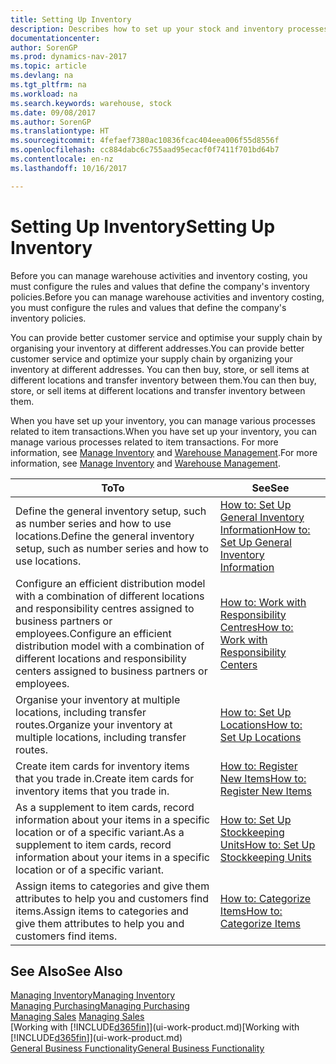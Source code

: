 ```yaml
---
title: Setting Up Inventory
description: Describes how to set up your stock and inventory processes, including transfer routes and locations, such as warehouses.
documentationcenter: 
author: SorenGP
ms.prod: dynamics-nav-2017
ms.topic: article
ms.devlang: na
ms.tgt_pltfrm: na
ms.workload: na
ms.search.keywords: warehouse, stock
ms.date: 09/08/2017
ms.author: SorenGP
ms.translationtype: HT
ms.sourcegitcommit: 4fefaef7380ac10836fcac404eea006f55d8556f
ms.openlocfilehash: cc884dabc6c755aad95ecacf0f7411f701bd64b7
ms.contentlocale: en-nz
ms.lasthandoff: 10/16/2017

---
```

# <a name="setting-up-inventory"></a><span data-ttu-id="424ea-103">Setting Up Inventory</span><span class="sxs-lookup"><span data-stu-id="424ea-103">Setting Up Inventory</span></span>
<span data-ttu-id="424ea-104">Before you can manage warehouse activities and inventory costing, you must configure the rules and values that define the company's inventory policies.</span><span class="sxs-lookup"><span data-stu-id="424ea-104">Before you can manage warehouse activities and inventory costing, you must configure the rules and values that define the company's inventory policies.</span></span>

<span data-ttu-id="424ea-105">You can provide better customer service and optimise your supply chain by organising your inventory at different addresses.</span><span class="sxs-lookup"><span data-stu-id="424ea-105">You can provide better customer service and optimize your supply chain by organizing your inventory at different addresses.</span></span> <span data-ttu-id="424ea-106">You can then buy, store, or sell items at different locations and transfer inventory between them.</span><span class="sxs-lookup"><span data-stu-id="424ea-106">You can then buy, store, or sell items at different locations and transfer inventory between them.</span></span>

<span data-ttu-id="424ea-107">When you have set up your inventory, you can manage various processes related to item transactions.</span><span class="sxs-lookup"><span data-stu-id="424ea-107">When you have set up your inventory, you can manage various processes related to item transactions.</span></span> <span data-ttu-id="424ea-108">For more information, see [Manage Inventory](inventory-manage-inventory.md) and [Warehouse Management](warehouse-manage-warehouse.md).</span><span class="sxs-lookup"><span data-stu-id="424ea-108">For more information, see [Manage Inventory](inventory-manage-inventory.md) and [Warehouse Management](warehouse-manage-warehouse.md).</span></span>

| <span data-ttu-id="424ea-109">To</span><span class="sxs-lookup"><span data-stu-id="424ea-109">To</span></span> | <span data-ttu-id="424ea-110">See</span><span class="sxs-lookup"><span data-stu-id="424ea-110">See</span></span> |
| --- | --- |
| <span data-ttu-id="424ea-111">Define the general inventory setup, such as number series and how to use locations.</span><span class="sxs-lookup"><span data-stu-id="424ea-111">Define the general inventory setup, such as number series and how to use locations.</span></span> |[<span data-ttu-id="424ea-112">How to: Set Up General Inventory Information</span><span class="sxs-lookup"><span data-stu-id="424ea-112">How to: Set Up General Inventory Information</span></span>](inventory-how-setup-general.md) |
|<span data-ttu-id="424ea-113">Configure an efficient distribution model with a combination of different locations and responsibility centres assigned to business partners or employees.</span><span class="sxs-lookup"><span data-stu-id="424ea-113">Configure an efficient distribution model with a combination of different locations and responsibility centers assigned to business partners or employees.</span></span>|[<span data-ttu-id="424ea-114">How to: Work with Responsibility Centres</span><span class="sxs-lookup"><span data-stu-id="424ea-114">How to: Work with Responsibility Centers</span></span>](inventory-responsibility-centers.md)|
| <span data-ttu-id="424ea-115">Organise your inventory at multiple locations, including transfer routes.</span><span class="sxs-lookup"><span data-stu-id="424ea-115">Organize your inventory at multiple locations, including transfer routes.</span></span> |[<span data-ttu-id="424ea-116">How to: Set Up Locations</span><span class="sxs-lookup"><span data-stu-id="424ea-116">How to: Set Up Locations</span></span>](inventory-how-register-new-items.md) |
| <span data-ttu-id="424ea-117">Create item cards for inventory items that you trade in.</span><span class="sxs-lookup"><span data-stu-id="424ea-117">Create item cards for inventory items that you trade in.</span></span> |[<span data-ttu-id="424ea-118">How to: Register New Items</span><span class="sxs-lookup"><span data-stu-id="424ea-118">How to: Register New Items</span></span>](inventory-how-register-new-items.md) |
|<span data-ttu-id="424ea-119">As a supplement to item cards, record information about your items in a specific location or of a specific variant.</span><span class="sxs-lookup"><span data-stu-id="424ea-119">As a supplement to item cards, record information about your items in a specific location or of a specific variant.</span></span>|[<span data-ttu-id="424ea-120">How to: Set Up Stockkeeping Units</span><span class="sxs-lookup"><span data-stu-id="424ea-120">How to: Set Up Stockkeeping Units</span></span>](inventory-how-to-set-up-stockkeeping-units.md)|
| <span data-ttu-id="424ea-121">Assign items to categories and give them attributes to help you and customers find items.</span><span class="sxs-lookup"><span data-stu-id="424ea-121">Assign items to categories and give them attributes to help you and customers find items.</span></span> |[<span data-ttu-id="424ea-122">How to: Categorize Items</span><span class="sxs-lookup"><span data-stu-id="424ea-122">How to: Categorize Items</span></span>](inventory-how-categorize-items.md) |

## <a name="see-also"></a><span data-ttu-id="424ea-123">See Also</span><span class="sxs-lookup"><span data-stu-id="424ea-123">See Also</span></span>
[<span data-ttu-id="424ea-124">Managing Inventory</span><span class="sxs-lookup"><span data-stu-id="424ea-124">Managing Inventory</span></span>](inventory-manage-inventory.md)  
[<span data-ttu-id="424ea-125">Managing Purchasing</span><span class="sxs-lookup"><span data-stu-id="424ea-125">Managing Purchasing</span></span>](purchasing-manage-purchasing.md)  
<span data-ttu-id="424ea-126">[Managing Sales](sales-manage-sales.md)  </span><span class="sxs-lookup"><span data-stu-id="424ea-126">[Managing Sales](sales-manage-sales.md)  </span></span>  
<span data-ttu-id="424ea-127">[Working with [!INCLUDE[d365fin](includes/d365fin_md.md)]](ui-work-product.md)</span><span class="sxs-lookup"><span data-stu-id="424ea-127">[Working with [!INCLUDE[d365fin](includes/d365fin_md.md)]](ui-work-product.md)</span></span>  
[<span data-ttu-id="424ea-128">General Business Functionality</span><span class="sxs-lookup"><span data-stu-id="424ea-128">General Business Functionality</span></span>](ui-across-business-areas.md)

